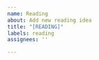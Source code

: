 ```yaml
---
name: Reading
about: Add new reading idea
title: "[READING]"
labels: reading
assignees: ''

---
```


<!-- Content-->
